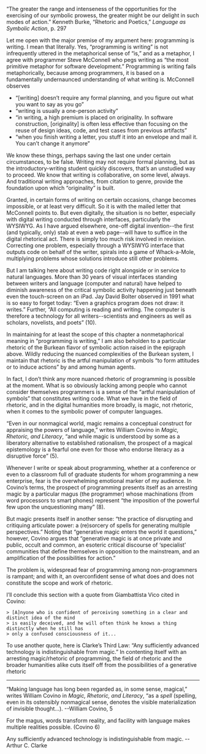 “The greater the range and intenseness of the opportunities for the exercising of our symbolic prowess, the greater might be our delight in such modes of action.” Kenneth Burke, “Rhetoric and Poetics,” *Language as Symbolic Action*, p. 297

Let me open with the major premise of my argument here: programming is writing. I mean that literally. Yes, “programming is writing” is not infrequently uttered in the metaphorical sense of “is,” and as a metaphor, I agree with programmer Steve McConnell who pegs writing as “the most primitive metaphor for software development.” Programming is writing fails metaphorically, because
among programmers, it is based on a fundamentally undernaunced understanding of what writing is. McConnell observes

  * “[writing] doesn’t require any formal planning, and you figure out what you want to say as you go”
  * “writing is usually a one-person activity”
  * “in writing, a high premium is placed on originality. In software construction, [originality] is often less effective than focusing on the reuse of design ideas, code, and test cases from previous artifacts”
  * “when you finish writing a letter, you stuff it into an envelope and mail it. You can’t change it anymore”

We know these things, perhaps saving the last one under certain circumstances, to be false. Writing may not require formal planning, but as the introductory-writing student quickly discovers, that’s an unstudied way to proceed. We know that writing is collaborative, on some level, always. And traditional writing approaches, from citation to genre, provide the foundation upon which “originality” is built.

Granted, in certain forms of writing on certain occasions, change becomes impossible, or at least very difficult. So it is with the mailed letter that McConnell points to. But even digitally, the situation is no better, especially with digital writing conducted through interfaces, particularly the WYSIWYG. As I have argued elsewhere, one-off digital invention--the first (and typically, only) stab at even a web page--will have to suffice in the digital rhetorical act. There is simply too much risk involved in revision. Correcting one problem, especially through a WYSIWYG interface that outputs code on behalf of the writer, spirals into a game of Whack-a-Mole, multiplying problems whose solutions introduce still other problems.

But I am talking here about writing code right alongside or in service to natural languages. More than 30 years of visual interfaces standing between writers and language (computer and natural) have helped to diminish awareness of the critical symbolic activity happening just beneath even the touch-screen on an iPad. Jay David Bolter observed in 1991 what is so easy to forget today: “Even a graphics program does not draw: it writes.” Further, “All computing is reading and writing. The computer is therefore a technology for all writers--scientists and engineers as well as scholars, novelists, and poets” (10).

In maintaining for at least the scope of this chapter a nonmetaphorical meaning in “programming is writing,” I am also beholden to a particular rhetoric of the Burkean flavor of symbolic action raised in the epigraph above. Wildly reducing the nuanced complexities of the Burkean system, I maintain that rhetoric is the artful manipulation of symbols “to form attitudes or to induce actions” by and among human agents.

In fact, I don’t think any more nuanced rhetoric of programming is possible at the moment. What is so obviously lacking among people who cannot consider themselves programmers is a sense of the “artful manipulation of symbols” that constitutes writing code. What we have in the field of rhetoric, and in the digital humanities more broadly, is magic, not rhetoric, when it comes to the symbolic power of computer languages.

“Even in our nonmagical world, magic remains a conceptual construct for appraising the powers of language,” writes William Covino in *Magic, Rhetoric, and Literacy*, “and while magic is understood by some as a liberatory alternative to established rationalism, the prospect of a magical epistemology is a fearful one even for those who endorse literacy as a disruptive force” (5).

Whenever I write or speak about programming, whether at a conference or even to a classroom full of graduate students for whom programming a new enterprise, fear is the overwhelming emotional marker of my audience. In Covino’s terms, the prospect of programming presents itself as an arresting magic by a particular magus (the programmer) whose machinations (from word processors to smart phones) represent  “the imposition of the powerful few upon the unquestioning many” (8).

But magic presents itself in another sense: “the practice of disrupting and critiquing articulate power: a (re)sorcery of spells for generating multiple perspectives.” Noting that “generative magic enters the world it questions,” however, Covino argues that “generative magic is at once private and public, occult and common, an esoteric critical discourse of ‘specialist’ communities that define themselves in opposition to the mainstream, and an amplification of the possibilities for action.”

The problem is, widespread fear of programming among non-programmers is rampant; and with it, an overconfident sense of what does and does not constitute the scope and work of rhetoric.

I’ll conclude this section with a quote from Giambattista Vico cited in Covino:

    > [A]nyone who is confident of perceiving something in a clear and distinct idea of the mind
    > is easily deceived, and he will often think he knows a thing distinctly when he still has
    > only a confused consciousness of it...

To use another quote, here is Clarke’s Third Law: “Any sufficiently advanced technology is indistinguishable from magic.” In contenting itself with an arresting magic/rhetoric of programming, the field of rhetoric and the broader humanities alike cuts itself off from the possibilities of a generative rhetoric


----


“Making language has long been regarded as, in some sense, magical,” writes William Covino in *Magic, Rhetoric, and Literacy*,  “as a *spell* (spelling, even in its ostensibly nonmagical sense, denotes the visible materialization of invisible thought...). --William Covino, 5

For the magus, words transform reality, and facility with language makes multiple realities possible. (Covino 6)

Any sufficiently advanced technology is indistinguishable from magic. --Arthur C. Clarke



